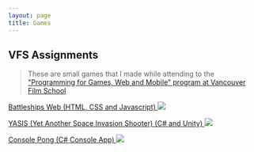 ```yaml
---
layout: page
title: Games
---
```


## VFS Assignments

> These are small games that I made while attending to the <a href="https://vfs.edu/programs/programming" target="_blank">"Programming for Games, Web and Mobile" program at Vancouver Film School</a>

<p class="portfolio-entry">
<a href="{{ site.baseurl }}games/battleships">
Battleships Web (HTML, CSS and Javascript)
<img src="{{ site.baseurl }}public/images/games/battleships/header.jpg">
</a>
</p>

<p class="portfolio-entry">
<a href="{{ site.baseurl }}games/yasis">
YASIS (Yet Another Space Invasion Shooter) (C# and Unity)
<img src="{{ site.baseurl }}public/images/games/yasis/header.png">
</a>
</p>

<p class="portfolio-entry">
<a href="{{ site.baseurl }}games/console-pong">
Console Pong (C# Console App)
<img src="{{ site.baseurl }}public/images/games/console-pong/header.jpg">
</a>
</p>